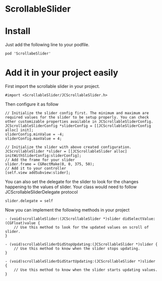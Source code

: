 # ScrollableSlider

# Install

Just add the following line to your podfile.

`pod 'ScrollabeSlider'`

# Add it in your project easily

First import the scrollable slider in your project.

```objc
#import <ScrollableSlider/JCScrollableSlider.h>
```
Then configure it as follow

```objc
// Initialize the slider config first. The minimum and maximum are required values for the slider to be setup properly. You can check other customizable properties available in JCScrollableSliderConfig.
JCScrollableSliderConfig *sliderConfig = [[JCScrollableSliderConfig alloc] init];
sliderConfig.minValue = -4;
sliderConfig.maxValue = 4;

// Initialize the slider with above created configuration.
JCScrollableSlider *slider = [[JCScrollableSlider alloc] initWithSliderConfig:sliderConfig];
// Add the frame for your slider
slider.frame = CGRectMake(0, 0, 375, 50);
// Add it to your controller 
[self.view addSubview:slider];
```

You can also set the delegate for the slider to look for the changes happening to the values of slider. Your class would need to follow JCScrollableSliderDelegate protocol

```objc
slider.delegate = self
```

Now you can implement the following methods in your project

```objc
- (void)scrollableSlider:(JCScrollableSlider *)slider didSelectValue:(CGFloat)value {
    // Use this method to look for the updated values on scroll of slider.
}

- (void)scrollableSliderDidStopUpdating:(JCScrollableSlider *)slider {
    // Use this method to know when the slider stops updating.
}

- (void)scrollableSliderDidStartUpdating:(JCScrollableSlider *)slider {
    // Use this method to know when the slider starts updating values.
}
```
